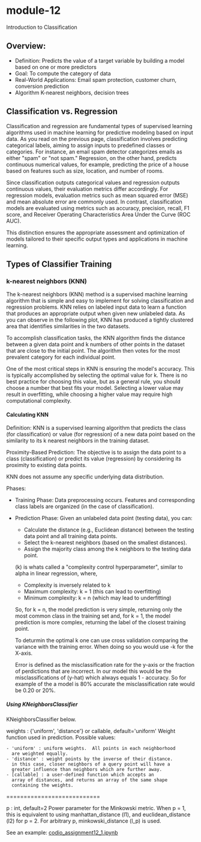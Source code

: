 # module-12
Introduction to Classification


## Overview:
- Definition:  Predicts the value of a target variable by building a model based on one or more predictors
- Goal:  To compute the category of data
- Real-World Applications:  Email spam protection, customer churn, conversion prediction
- Algorithm	K-nearest neighbors, decision trees

## Classification vs. Regression
Classification and regression are fundamental types of supervised learning algorithms used in machine learning for predictive modeling based on input data. As you read on the previous page, classification involves predicting categorical labels, aiming to assign inputs to predefined classes or categories. For instance, an email spam detector categorizes emails as either "spam" or "not spam." Regression, on the other hand, predicts continuous numerical values, for example, predicting the price of a house based on features such as size, location, and number of rooms.

Since classification outputs categorical values and regression outputs continuous values, their evaluation metrics differ accordingly. For regression models, evaluation metrics such as mean squared error (MSE) and mean absolute error are commonly used. In contrast, classification models are evaluated using metrics such as accuracy, precision, recall, F1 score, and Receiver Operating Characteristics Area Under the Curve (ROC AUC).

This distinction ensures the appropriate assessment and optimization of models tailored to their specific output types and applications in machine learning.

## Types of Classifier Training

### k-nearest neighbors (KNN)
The k-nearest neighbors (KNN) method is a supervised machine learning algorithm that is simple and easy to implement for solving classification and regression problems. KNN relies on labeled input data to learn a function that produces an appropriate output when given new unlabeled data. As you can observe in the following plot, KNN has produced a tightly clustered area that identifies similarities in the two datasets.

To accomplish classification tasks, the KNN algorithm finds the distance between a given data point and k numbers of other points in the dataset that are close to the initial point. The algorithm then votes for the most prevalent category for each individual point.

One of the most critical steps in KNN is ensuring the model's accuracy. This is typically accomplished by selecting the optimal value for k. There is no best practice for choosing this value, but as a general rule, you should choose a number that best fits your model. Selecting a lower value may result in overfitting, while choosing a higher value may require high computational complexity.

#### Calculating KNN
Definition: KNN is a supervised learning algorithm that predicts the class (for classification) or value (for regression) of a new data point based on the similarity to its k nearest neighbors in the training dataset.

Proximity-Based Prediction:
The objective is to assign the data point to a class (classification) or predict its value (regression) by considering its proximity to existing data points.

KNN does not assume any specific underlying data distribution.

Phases:
- Training Phase: Data preprocessing occurs. Features and corresponding class labels are organized (in the case of classification).
- Prediction Phase: Given an unlabeled data point (testing data), you can:
  - Calculate the distance (e.g., Euclidean distance) between the testing data point and all training data points.
  - Select the k-nearest neighbors (based on the smallest distances).
  - Assign the majority class among the k neighbors to the testing data point.

  (k) is whats called a "complexity control hyperparameter", similar to alpha in linear regression, where,
  - Complexity is inversely related to k
  - Maximum complexity: k = 1 (this can lead to overfitting)
  - Minimum complexity: k = n (which may lead to underfitting)

  So, for k = n, the model prediction is very simple, returning only the most common class in the training set
  and, for k = 1, the model prediction is more complex, returning the label of the closest training point.

  To deturmin the optimal k one can use cross validation comparing the variance with the training error.  When doing so you would use -k for the X-axis. 

  Error is defined as the misclassification rate for the y-axis or the fraction of perdictions that are incorrect.  In our model this would be the misclassifications of (y-hat) which always equals 1 - accuracy.  So for example of the a model is 80% accurate the misclassification rate would be 0.20 or 20%. 
   
##### Using KNeighborsClassifier
KNeighborsClassifier below.

weights : {'uniform', 'distance'} or callable, default='uniform'
    Weight function used in prediction.  Possible values:

    - 'uniform' : uniform weights.  All points in each neighborhood
      are weighted equally.
    - 'distance' : weight points by the inverse of their distance.
      in this case, closer neighbors of a query point will have a
      greater influence than neighbors which are further away.
    - [callable] : a user-defined function which accepts an
      array of distances, and returns an array of the same shape
      containing the weights.

===========================

p : int, default=2
    Power parameter for the Minkowski metric. When p = 1, this is
    equivalent to using manhattan_distance (l1), and euclidean_distance
    (l2) for p = 2. For arbitrary p, minkowski_distance (l_p) is used.

See an example: [codio_assignment12_1.ipynb](module-12/edit/main/codio/codio_assignment12_1.ipynb)
